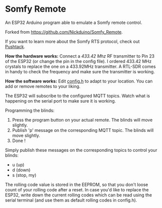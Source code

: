 # Somfy Remote
An ESP32 Arduino program able to emulate a Somfy remote control.

Forked from https://github.com/Nickduino/Somfy_Remote.

If you want to learn more about the Somfy RTS protocol, check out [Pushtack](https://pushstack.wordpress.com/somfy-rts-protocol/).


**How the hardware works:**
Connect a *433.42 Mhz* RF transmitter to Pin 23 of the ESP32 (or change the pin in the config file). I ordered 433.42 MHz crystals to replace the one on a 433.92MHz transmitter.
A RTL-SDR comes in handy to check the frequency and make sure the transmitter is working.


**How the software works:**
Edit [config.h](https://github.com/marmotton/Somfy_Remote/blob/master/src/config_EXAMPLE.h) to adapt to your location. You can add or remove remotes to your liking.

The ESP32 will subscribe to the configured MQTT topics. Watch what is happening on the serial port to make sure it is working.

Programming the blinds:
  1) Press the program button on your actual remote. The blinds will move slightly.
  2) Publish 'p' message on the corresponding MQTT topic. The blinds will move slightly.
  3) Done !

Simply publish these messages on the corresponding topics to control your blinds:
  - u (up)
  - d (down)
  - s (stop, my)

The rolling code value is stored in the EEPROM, so that you don't loose count of your rolling code after a reset. In case you'd like to replace the ESP32, write down the current rolling codes which can be read using the serial terminal (and use them as default rolling codes in config.h).
